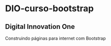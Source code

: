 # DIO-curso-bootstrap
Digital Innovation One
----------------------
Construindo páginas para internet com Bootstrap
